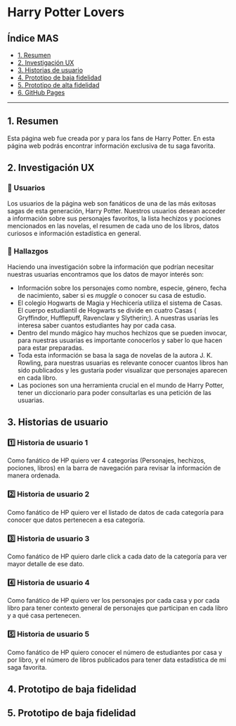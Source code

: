 # Harry Potter Lovers

## Índice MAS

* [1. Resumen](#1-resumen)
* [2. Investigación UX](#2-investigación-ux)
* [3. Historias de usuario](#3-historias-de-usuario)
* [4. Prototipo de baja fidelidad](#4-prototipo-de-baja-fidelidad)
* [5. Prototipo de alta fidelidad](#5-prototipo-de-alta-fidelidad)
* [6. GitHub Pages](#5-github-pages)
***

## 1. Resumen

Esta página web fue creada por y para los fans de Harry Potter. En esta página web 
podrás encontrar información exclusiva de tu saga favorita.

## 2. Investigación UX

### :bust_in_silhouette: Usuarios

Los usuarios de la página web son fanáticos de una de las más exitosas sagas de esta generación, Harry Potter. Nuestros usuarios desean acceder a información sobre sus personajes favoritos, la lista hechizos y pociones mencionados en las novelas, el resumen de cada uno de los libros, datos curiosos e información estadística en general.

### :mag_right: Hallazgos

Haciendo una investigación sobre la información que podrían necesitar
nuestras usuarias encontramos que los datos de mayor interés son:

- Información sobre los personajes como nombre, especie, género, fecha de
  nacimiento, saber si es _muggle_ o conocer su casa de estudio.
- El colegio Hogwarts de Magia y Hechicería utiliza el sistema de Casas.
  El cuerpo estudiantil de Hogwarts se divide en cuatro Casas ( Gryffindor,
  Hufflepuff, Ravenclaw y Slytherin;). A nuestras usarías les interesa saber
  cuantos estudiantes hay por cada casa.
- Dentro del mundo mágico hay muchos hechizos que se pueden invocar, para
  nuestras usuarias es importante conocerlos y saber lo que hacen
  para estar preparadas.
- Toda esta información se basa la saga de novelas de la autora J. K. Rowling,
  para nuestras usuarias es relevante conocer cuantos libros han sido publicados
  y les gustaría poder visualizar que personajes aparecen en cada libro.
- Las pociones son una herramienta crucial en el mundo de Harry Potter,
  tener un diccionario para poder consultarlas es una petición de las usuarias.

## 3. Historias de usuario

### :one: Historia de usuario 1
Como fanático de HP quiero ver 4 categorías (Personajes, hechizos, pociones, libros) en la barra de navegación para revisar la información de manera ordenada.
### :two: Historia de usuario 2
Como fanático de HP quiero ver el listado de datos de cada categoría para conocer que datos pertenecen a esa categoría.
### :three: Historia de usuario 3 
Como fanático de HP quiero darle click a cada dato de la categoría para ver mayor detalle de ese dato.
### :four: Historia de usuario 4
Como fanático de HP quiero ver los personajes por cada casa y por cada libro para tener contexto general de personajes que participan en cada libro y a qué casa pertenecen.
### :five: Historia de usuario 5
Como fanático de HP quiero conocer el número de estudiantes por casa y por libro, y el número de libros publicados para tener data estadística de mi saga favorita.

## 4. Prototipo de baja fidelidad

## 5. Prototipo de baja fidelidad


